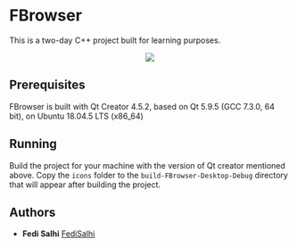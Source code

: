 # FBrowser
This is a two-day C++ project built for learning purposes.
<p align="center">
<img align="center" src="https://user-images.githubusercontent.com/45536639/119235672-5ac19500-bb3c-11eb-821e-94241bd42bf4.png"> 
</p>

## Prerequisites

FBrowser is built with Qt Creator 4.5.2, based on Qt 5.9.5 (GCC 7.3.0, 64 bit), on Ubuntu 18.04.5 LTS (x86_64)

## Running 
Build the project for your machine with the version of Qt creator mentioned above. Copy the ``` icons ``` folder to the ``` build-FBrowser-Desktop-Debug ``` directory that will appear after building the project. 

## Authors

* **Fedi Salhi** [FediSalhi](https://github.com/FediSalhi)

